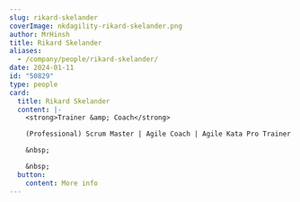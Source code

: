 ```yaml
---
slug: rikard-skelander
coverImage: nkdagility-rikard-skelander.png
author: MrHinsh
title: Rikard Skelander
aliases:
  - /company/people/rikard-skelander/
date: 2024-01-11
id: "50829"
type: people
card:
  title: Rikard Skelander
  content: |-
    <strong>Trainer &amp; Coach</strong>

    (Professional) Scrum Master | Agile Coach | Agile Kata Pro Trainer

    &nbsp;

    &nbsp;
  button:
    content: More info
---
```

